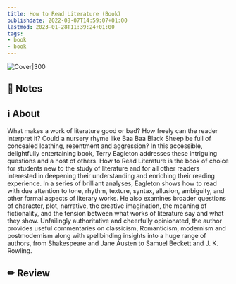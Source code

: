 ```yaml
---
title: How to Read Literature (Book)
publishdate: 2022-08-07T14:59:07+01:00
lastmod: 2023-01-28T11:39:24+01:00
tags: 
- book
- book
---
```








![Cover|300](https://m.media-amazon.com/images/I/41qT-a8h6CL.jpg)



## 📝 Notes







## ℹ️ About



What makes a work of literature good or bad? How freely can the reader interpret it? Could a nursery rhyme like Baa Baa Black Sheep be full of concealed loathing, resentment and aggression? In this accessible, delightfully entertaining book, Terry Eagleton addresses these intriguing questions and a host of others. How to Read Literature is the book of choice for students new to the study of literature and for all other readers interested in deepening their understanding and enriching their reading experience. In a series of brilliant analyses, Eagleton shows how to read with due attention to tone, rhythm, texture, syntax, allusion, ambiguity, and other formal aspects of literary works. He also examines broader questions of character, plot, narrative, the creative imagination, the meaning of fictionality, and the tension between what works of literature say and what they show. Unfailingly authoritative and cheerfully opinionated, the author provides useful commentaries on classicism, Romanticism, modernism and postmodernism along with spellbinding insights into a huge range of authors, from Shakespeare and Jane Austen to Samuel Beckett and J. K. Rowling.



## ✏ Review







